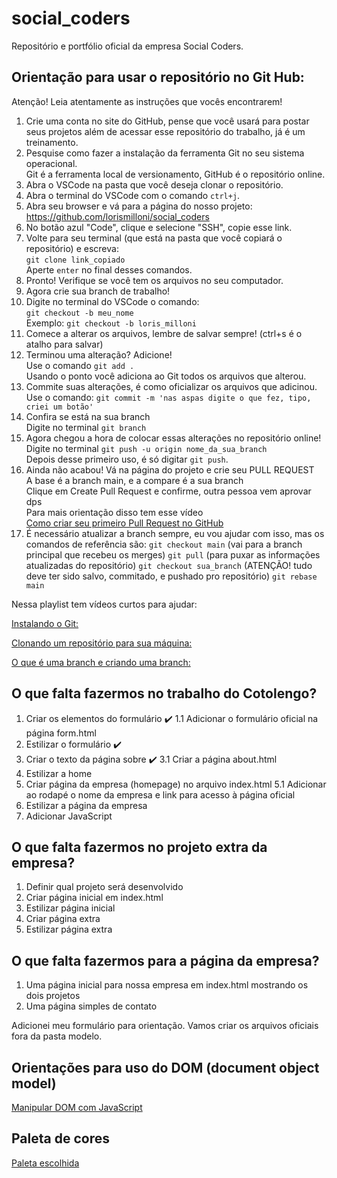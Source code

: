 # social_coders
Repositório e portfólio oficial da empresa Social Coders.

## Orientação para usar o repositório no Git Hub:
Atenção! Leia atentamente as instruções que vocês encontrarem!

1. Crie uma conta no site do GitHub, pense que você usará para postar seus projetos além de acessar esse repositório do trabalho, já é um treinamento.
2. Pesquise como fazer a instalação da ferramenta Git no seu sistema operacional.\
   Git é a ferramenta local de versionamento, GitHub é o repositório online.
3. Abra o VSCode na pasta que você deseja clonar o repositório.
4. Abra o terminal do VSCode com o comando `ctrl+j`.
5. Abra seu browser e vá para a página do nosso projeto: https://github.com/lorismilloni/social_coders
6. No botão azul "Code", clique e selecione "SSH", copie esse link.
7. Volte para seu terminal (que está na pasta que você copiará o repositório) e escreva:\
   `git clone link_copiado`\
   Aperte `enter` no final desses comandos.
8. Pronto! Verifique se você tem os arquivos no seu computador.
9. Agora crie sua branch de trabalho!
10. Digite no terminal do VSCode o comando:\
    `git checkout -b meu_nome`\
    Exemplo: `git checkout -b loris_milloni`
11. Comece a alterar os arquivos, lembre de salvar sempre! (ctrl+s é o atalho para salvar)
12. Terminou uma alteração? Adicione!\
    Use o comando `git add .`\
    Usando o ponto você adiciona ao Git todos os arquivos que alterou.
13. Commite suas alterações, é como oficializar os arquivos que adicinou.\
    Use o comando: `git commit -m 'nas aspas digite o que fez, tipo, criei um botão'`
14. Confira se está na sua branch\
    Digite no terminal `git branch`
15. Agora chegou a hora de colocar essas alterações no repositório online!
    Digite no terminal `git push -u origin nome_da_sua_branch`\
    Depois desse primeiro uso, é só digitar `git push`.
16. Ainda não acabou! Vá na página do projeto e crie seu PULL REQUEST\
    A base é a branch main, e a compare é a sua branch\
    Clique em Create Pull Request e confirme, outra pessoa vem aprovar dps\
    Para mais orientação disso tem esse vídeo\
    [Como criar seu primeiro Pull Request no GitHub](https://www.youtube.com/watch?v=Du04jBWrv4A)
17. É necessário atualizar a branch sempre, eu vou ajudar com isso, mas os comandos de referência são:
    `git checkout main` (vai para a branch principal que recebeu os merges)
    `git pull` (para puxar as informações atualizadas do repositório)
    `git checkout sua_branch` (ATENÇÃO! tudo deve ter sido salvo, commitado, e pushado pro repositório)
    `git rebase main`

Nessa playlist tem vídeos curtos para ajudar:

[Instalando o Git:](https://www.youtube.com/watch?v=4IbSXeIFVE4&list=PLlAbYrWSYTiPA2iEiQ2PF_A9j__C4hi0A&index=5)

[Clonando um repositório para sua máquina:](https://www.youtube.com/watch?v=WEPB5pDSEIg&list=PLlAbYrWSYTiPA2iEiQ2PF_A9j__C4hi0A&index=17)

[O que é uma branch e criando uma branch:](https://www.youtube.com/watch?v=gptt0KjFPR4&list=PLlAbYrWSYTiPA2iEiQ2PF_A9j__C4hi0A&index=19)

## O que falta fazermos no trabalho do Cotolengo? 

1. Criar os elementos do formulário :heavy_check_mark:
   1.1 Adicionar o formulário oficial na página form.html
2. Estilizar o formulário :heavy_check_mark:
3. Criar o texto da página sobre :heavy_check_mark:
   3.1 Criar a página about.html
4. Estilizar a home
5. Criar página da empresa (homepage) no arquivo index.html
   5.1 Adicionar ao rodapé o nome da empresa e link para acesso à página oficial
6. Estilizar a página da empresa
7. Adicionar JavaScript

## O que falta fazermos no projeto extra da empresa?

1. Definir qual projeto será desenvolvido
2. Criar página inicial em index.html
3. Estilizar página inicial
4. Criar página extra
5. Estilizar página extra

## O que falta fazermos para a página da empresa?

1. Uma página inicial para nossa empresa em index.html mostrando os dois projetos
2. Uma página simples de contato

Adicionei meu formulário para orientação. Vamos criar os arquivos oficiais fora da pasta modelo.

## Orientações para uso do DOM (document object model)

[Manipular DOM com JavaScript](https://www.youtube.com/watch?v=0dBY09OJm04)

## Paleta de cores

[Paleta escolhida](https://coolors.co/palette/335c67-fff3b0-e09f3e-9e2a2b-540b0e)

